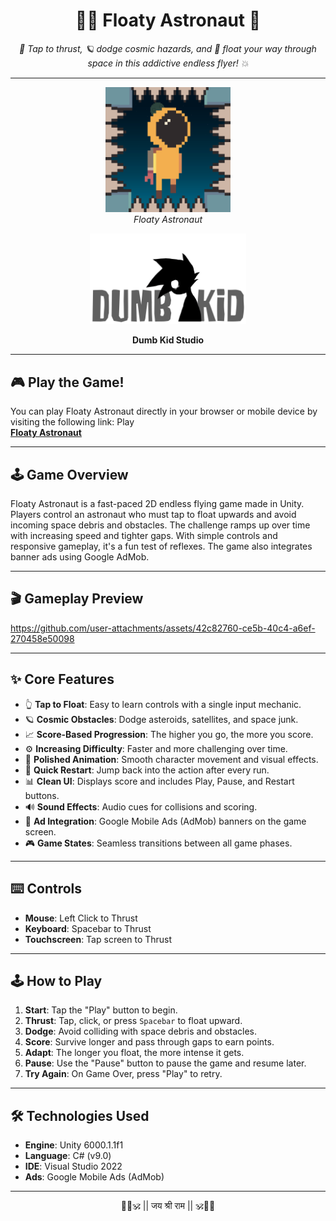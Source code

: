 ﻿<div align="center">
  <h1 style="border-bottom: none;">
    🧑‍🚀 Floaty Astronaut 🌌
  </h1>
</div>

<p align="center">
    <em>
        🌌 Tap to thrust, 🪐 dodge cosmic hazards, and 🚀 float your way through space in this addictive endless flyer! 💥
    </em>
</p>

---

<p align="center" width="100%">
  <img src="./Floaty Astronaut/Assets/dumb kid/Logo.png" alt="Floaty Astronaut Icon" width="200"/>
  <br/>
    <em>Floaty Astronaut</em>
</p>

<div align="center">
  <img src="./Floaty Astronaut/Assets/dumb kid/dumb kid2.png" alt="Your Studio Logo" width="250"/> 
  <p><strong>Dumb Kid Studio</strong></p>
</div>

---

## 🎮 Play the Game!

You can play Floaty Astronaut directly in your browser or mobile device by visiting the following link: Play  
**[Floaty Astronaut](https://vinsmokesomya.github.io/Floaty-Astronaut/)** 

---

## 🕹️ Game Overview

Floaty Astronaut is a fast-paced 2D endless flying game made in Unity. Players control an astronaut who must tap to float upwards and avoid incoming space debris and obstacles. The challenge ramps up over time with increasing speed and tighter gaps. With simple controls and responsive gameplay, it's a fun test of reflexes. The game also integrates banner ads using Google AdMob.

---

## 🎬 Gameplay Preview

<p align="center">


https://github.com/user-attachments/assets/42c82760-ce5b-40c4-a6ef-270458e50098


</p>

---

## ✨ Core Features

*   👆 **Tap to Float**: Easy to learn controls with a single input mechanic.
*   🪐 **Cosmic Obstacles**: Dodge asteroids, satellites, and space junk.
*   📈 **Score-Based Progression**: The higher you go, the more you score.
*   ⚙️ **Increasing Difficulty**: Faster and more challenging over time.
*   🤖 **Polished Animation**: Smooth character movement and visual effects.
*   🔁 **Quick Restart**: Jump back into the action after every run.
*   📊 **Clean UI**: Displays score and includes Play, Pause, and Restart buttons.
*   🔊 **Sound Effects**: Audio cues for collisions and scoring.
*   📱 **Ad Integration**: Google Mobile Ads (AdMob) banners on the game screen.
*   🎮 **Game States**: Seamless transitions between all game phases.

---

## ⌨️ Controls

*   **Mouse**: Left Click to Thrust
*   **Keyboard**: Spacebar to Thrust
*   **Touchscreen**: Tap screen to Thrust

---

## 🕹️ How to Play

1.  **Start**: Tap the "Play" button to begin.
2.  **Thrust**: Tap, click, or press `Spacebar` to float upward.
3.  **Dodge**: Avoid colliding with space debris and obstacles.
4.  **Score**: Survive longer and pass through gaps to earn points.
5.  **Adapt**: The longer you float, the more intense it gets.
6.  **Pause**: Use the "Pause" button to pause the game and resume later.
7.  **Try Again**: On Game Over, press "Play" to retry.

---

## 🛠️ Technologies Used

*   **Engine**: Unity 6000.1.1f1
*   **Language**: C# (v9.0)
*   **IDE**: Visual Studio 2022
*   **Ads**: Google Mobile Ads (AdMob)

---

<div align="center">
  🚩🧡🕉️ || जय श्री राम || 🕉️🧡🚩
</div>
